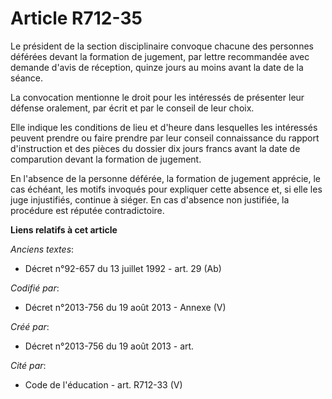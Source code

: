 # Article R712-35

Le président de la section disciplinaire convoque chacune des personnes déférées devant la formation de jugement, par lettre
recommandée avec demande d'avis de réception, quinze jours au moins avant la date de la séance.

La convocation mentionne le droit pour les intéressés de présenter leur défense oralement, par écrit et par le conseil de
leur choix.

Elle indique les conditions de lieu et d'heure dans lesquelles les intéressés peuvent prendre ou faire prendre par leur
conseil connaissance du rapport d'instruction et des pièces du dossier dix jours francs avant la date de comparution devant
la formation de jugement.

En l'absence de la personne déférée, la formation de jugement apprécie, le cas échéant, les motifs invoqués pour expliquer
cette absence et, si elle les juge injustifiés, continue à siéger. En cas d'absence non justifiée, la procédure est réputée
contradictoire.

**Liens relatifs à cet article**

_Anciens textes_:

  - Décret n°92-657 du 13 juillet 1992 - art. 29 (Ab)

_Codifié par_:

  - Décret n°2013-756 du 19 août 2013 -  Annexe (V)

_Créé par_:

  - Décret n°2013-756 du 19 août 2013 - art.

_Cité par_:

  - Code de l'éducation - art. R712-33 (V)
